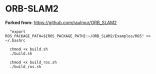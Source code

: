 # ORB-SLAM2
**Forked from:** https://github.com/raulmur/ORB_SLAM2

```
  "export ROS_PACKAGE_PATH=${ROS_PACKAGE_PATH}:~/ORB_SLAM2/Examples/ROS" >> ~/.bashrc
```
```
  chmod +x build.sh
  ./build.sh
```
```
  chmod +x build_ros.sh
  ./build_ros.sh
```
